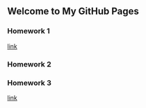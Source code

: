 ## Welcome to My GitHub Pages



### Homework 1
[link](https://github.com/BU-IE-360/spring22-ilbeygngr/blob/gh-pages/Hayrettin%20İlbey%20Güngör%20Hw1.html)
### Homework 2
### Homework 3
[link](https://moodle.boun.edu.tr/login/login.php)
